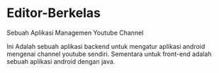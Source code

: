 # Editor-Berkelas
Sebuah Aplikasi Managemen Youtube Channel

Ini Adalah sebuah aplikasi backend untuk mengatur aplikasi android mengenai channel youtube sendiri.
Sementara untuk front-end adalah sebuah aplikasi android dengan java.
